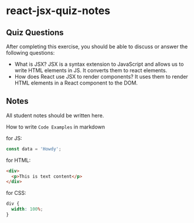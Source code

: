 # react-jsx-quiz-notes

## Quiz Questions

After completing this exercise, you should be able to discuss or answer the following questions:

- What is JSX?
  JSX is a syntax extension to JavaScript and allows us to write HTML elements
  in JS. It converts them to react elements.
- How does React use JSX to render components?
  It uses them to render HTML elements in a React component to the DOM.

## Notes

All student notes should be written here.

How to write `Code Examples` in markdown

for JS:

```javascript
const data = 'Howdy';
```

for HTML:

```html
<div>
  <p>This is text content</p>
</div>
```

for CSS:

```css
div {
  width: 100%;
}
```
